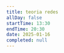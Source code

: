 ```yaml
---
title: teoria redes
allDay: false
startTime: 13:30
endTime: 20:30
date: 2025-01-16
completed: null
---
```

